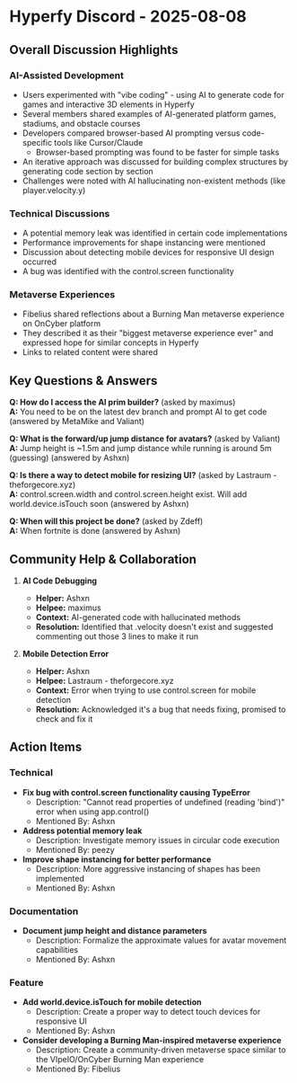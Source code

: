 # Hyperfy Discord - 2025-08-08

## Overall Discussion Highlights

### AI-Assisted Development
- Users experimented with "vibe coding" - using AI to generate code for games and interactive 3D elements in Hyperfy
- Several members shared examples of AI-generated platform games, stadiums, and obstacle courses
- Developers compared browser-based AI prompting versus code-specific tools like Cursor/Claude
  - Browser-based prompting was found to be faster for simple tasks
- An iterative approach was discussed for building complex structures by generating code section by section
- Challenges were noted with AI hallucinating non-existent methods (like player.velocity.y)

### Technical Discussions
- A potential memory leak was identified in certain code implementations
- Performance improvements for shape instancing were mentioned
- Discussion about detecting mobile devices for responsive UI design occurred
- A bug was identified with the control.screen functionality

### Metaverse Experiences
- Fibelius shared reflections about a Burning Man metaverse experience on OnCyber platform
- They described it as their "biggest metaverse experience ever" and expressed hope for similar concepts in Hyperfy
- Links to related content were shared

## Key Questions & Answers

**Q: How do I access the AI prim builder?** (asked by maximus)  
**A:** You need to be on the latest dev branch and prompt AI to get code (answered by MetaMike and Valiant)

**Q: What is the forward/up jump distance for avatars?** (asked by Valiant)  
**A:** Jump height is ~1.5m and jump distance while running is around 5m (guessing) (answered by Ashxn)

**Q: Is there a way to detect mobile for resizing UI?** (asked by Lastraum - theforgecore.xyz)  
**A:** control.screen.width and control.screen.height exist. Will add world.device.isTouch soon (answered by Ashxn)

**Q: When will this project be done?** (asked by Zdeff)  
**A:** When fortnite is done (answered by Ashxn)

## Community Help & Collaboration

1. **AI Code Debugging**
   - **Helper:** Ashxn
   - **Helpee:** maximus
   - **Context:** AI-generated code with hallucinated methods
   - **Resolution:** Identified that .velocity doesn't exist and suggested commenting out those 3 lines to make it run

2. **Mobile Detection Error**
   - **Helper:** Ashxn
   - **Helpee:** Lastraum - theforgecore.xyz
   - **Context:** Error when trying to use control.screen for mobile detection
   - **Resolution:** Acknowledged it's a bug that needs fixing, promised to check and fix it

## Action Items

### Technical
- **Fix bug with control.screen functionality causing TypeError**
  - Description: "Cannot read properties of undefined (reading 'bind')" error when using app.control()
  - Mentioned By: Ashxn
- **Address potential memory leak**
  - Description: Investigate memory issues in circular code execution
  - Mentioned By: peezy
- **Improve shape instancing for better performance**
  - Description: More aggressive instancing of shapes has been implemented
  - Mentioned By: Ashxn

### Documentation
- **Document jump height and distance parameters**
  - Description: Formalize the approximate values for avatar movement capabilities
  - Mentioned By: Ashxn

### Feature
- **Add world.device.isTouch for mobile detection**
  - Description: Create a proper way to detect touch devices for responsive UI
  - Mentioned By: Ashxn
- **Consider developing a Burning Man-inspired metaverse experience**
  - Description: Create a community-driven metaverse space similar to the VIpeIO/OnCyber Burning Man experience
  - Mentioned By: Fibelius